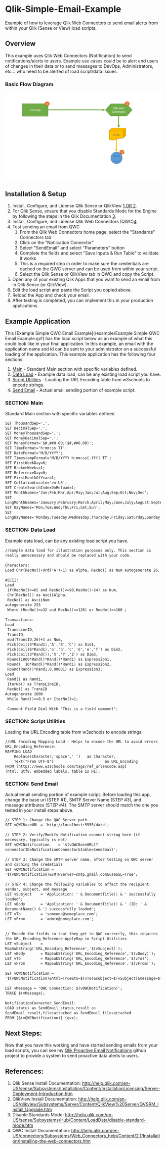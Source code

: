# Qlik-Simple-Email-Example
Example of how to leverage Qlik Web Connectors to send email alerts from within your Qlik (Sense or View) load scripts.

## Overview
This example uses Qlik Web Connectors (Notification) to send notifications/alerts to users. Example use cases could be to alert end users of changes in their data or to send messages to DevOps, Administrators, etc... who need to be alerted of load script/data issues.

### Basic Flow Diagram
![Alt](/images/SimpleEmailBasicFlow.png "Qlik Email Notification Basic Flow")


## Installation & Setup
1. Install, Configure, and License Qlik Sense or QlikView [1 OR 2](#references).
1. For Qlik Sense, ensure that you disable Standards Mode for the Engine by following the steps in the Qlik Documentation [3](#references).
1. Install, Configure, and License Qlik Web Connectors (QWC)[4](#references).
1. Test sending an email from QWC
    1. From the Qlik Web Connectors home page, select the "Standards" Connectors tab
    1. Click on the "Notiication Connector"
    1. Select "SendEmail" and select "Parameters" button
    1. Complete the fields and select "Save Inputs & Run Table" to validate it works
    1. This is a required step in order to make sure the credentials are cached on the QWC server and can be used from within your script.
    1. Select the Qlik Sense or QlikView tab in QWC and copy the Script.
1. Open any of your existing Qlik Apps that you want to send an email from in Qlik Sense (or QlikView).
1. Edit the load script and paste the Script you copied above.
1. Reload the App and check your email.
1. After testing is completed, you can implement this in your production applications.


## Example Application
This [Example Simple QWC Email Example](/example/Example Simple QWC Email Example.qvf) has the load script below as an example of what this could look like in your final application. In this example, an email with the application name and id can be sent to your administrator on a successful loading of the application. This example application has the following four sections:
1. [Main](#section-main) - Standard Main section with specific variables defined.
1. [Data Load](#section-data-load) - Example data load, can be any existing load script you have.
1. [Script Utilities](#section-script-utilities) - Loading the URL Encoding table from w3schools to encode strings.
1. [Send Email](#section-send-email) - Actual email sending portion of example script.

### SECTION: Main
Standard Main section with specific variables defined.
```
SET ThousandSep=',';
SET DecimalSep='.';
SET MoneyThousandSep=',';
SET MoneyDecimalSep='.';
SET MoneyFormat='$#,##0.00;($#,##0.00)';
SET TimeFormat='h:mm:ss TT';
SET DateFormat='M/D/YYYY';
SET TimestampFormat='M/D/YYYY h:mm:ss[.fff] TT';
SET FirstWeekDay=6;
SET BrokenWeeks=1;
SET ReferenceDay=0;
SET FirstMonthOfYear=1;
SET CollationLocale='en-US';
SET CreateSearchIndexOnReload=1;
SET MonthNames='Jan;Feb;Mar;Apr;May;Jun;Jul;Aug;Sep;Oct;Nov;Dec';
SET LongMonthNames='January;February;March;April;May;June;July;August;September;October;November;December';
SET DayNames='Mon;Tue;Wed;Thu;Fri;Sat;Sun';
SET LongDayNames='Monday;Tuesday;Wednesday;Thursday;Friday;Saturday;Sunday';
```

### SECTION: Data Load
Example data load, can be any existing load script you have.
```
//Sample data load for illustration purposes only. This section is really unnecessary and should be replaced with your code.

Characters:
Load Chr(RecNo()+Ord('A')-1) as Alpha, RecNo() as Num autogenerate 26;
 
ASCII:
Load 
 if(RecNo()>=65 and RecNo()<=90,RecNo()-64) as Num,
 Chr(RecNo()) as AsciiAlpha, 
 RecNo() as AsciiNum
autogenerate 255
 Where (RecNo()>=32 and RecNo()<=126) or RecNo()>=160 ;
 
Transactions:
Load
 TransLineID, 
 TransID,
 mod(TransID,26)+1 as Num,
 Pick(Ceil(3*Rand1),'A','B','C') as Dim1,
 Pick(Ceil(6*Rand1),'a','b','c','d','e','f') as Dim2,
 Pick(Ceil(3*Rand()),'X','Y','Z') as Dim3,
 Round(1000*Rand()*Rand()*Rand1) as Expression1,
 Round(  10*Rand()*Rand()*Rand1) as Expression2,
 Round(Rand()*Rand1,0.00001) as Expression3;
Load 
 Rand() as Rand1,
 IterNo() as TransLineID,
 RecNo() as TransID
Autogenerate 1000
 While Rand()<=0.5 or IterNo()=1;

 Comment Field Dim1 With "This is a field comment";
```

### SECTION: Script Utilities
Loading the URL Encoding table from w3schools to encode strings.
```
//URL Encoding Mapping Load - Helps to encode the URL to avoid errors
URL_Encoding_Reference:
MAPPING LOAD
    Replace(Character,'space',' ')	 as Character,
	Text("From UTF-8")				         as URL_Encoding
FROM [https://www.w3schools.com/tags/ref_urlencode.asp]
(html, utf8, embedded labels, table is @1);
```

### SECTION: Send Email
Actual email sending portion of example script. Before loading this app, change the base url (STEP #1), SMTP Server Name (STEP #3), and message attributes (STEP #4). The SMTP server should match the one you tested in your install steps above.
```
// STEP 1: Change the QWC Server path
SET vQWCBaseURL = 'http://localhost:5555/data';

// STEP 2: Verify/Modify Notification connect string here (if necessary, typically is not)
SET vQWCNotification 	= '$(vQWCBaseURL)?connectorID=NotificationConnector&table=SendEmail';

// STEP 3: Change the SMTP server name, after testing on QWC server and caching the credetials
SET vQWCNotification = '$(vQWCNotification)&SMTPServer=smtp.gmail.com&useSSL=True';

// STEP 4: Change the following variables to affect the recipient, sender, subject, and message
LET vSubject 	= 'Application: ' & DocumentTitle() & ' successfully loaded';
LET vBody		= 'Application: ' & DocumentTitle() & ' (ID: ' & DocumentName() & ') successfully loaded';
LET vTo			= 'someone@someplace.com';
LET vFrom 		= 'admin@someplace.com';


// Encode the fields so that they get to QWC correctly, this requires the URL_Encoding_Reference ApplyMap in Script Utilities
LET vSubject 	= MapSubString('URL_Encoding_Reference','$(vSubject)');
LET vBody 		= MapSubString('URL_Encoding_Reference','$(vBody)');
LET vTo 		= MapSubString('URL_Encoding_Reference','$(vTo)');
LET vFrom 		= MapSubString('URL_Encoding_Reference','$(vFrom)');

SET vQWCNotification = '$(vQWCNotification)&html=True&to=$(vTo)&subject=$(vSubject)&message=$(vBody)&from=$(vFrom)&delayInSeconds=15&appID=';

LET vMessage = 'QWC Connection: $(vQWCNotification)';
TRACE $(vMessage);

NotificationConnector_SendEmail:
LOAD status as SendEmail_status,result as SendEmail_result,filesattached as SendEmail_filesattached
FROM [$(vQWCNotification)] (qvx);

```

## Next Steps:
Now that you have this working and have started sending emails from your load scripts, you can see my [Qlik Proactive Email Notifications](https://github.com/newmans99/Qlik-Proactive-Email-Notification-Example) github project to provide a system to send proactive data alerts to users.

## References:
1. Qlik Sense Install Documentation: http://help.qlik.com/en-US/sense/Subsystems/Installation/Content/InstallationLicensing/Server-Deployment-Introduction.htm
1. QlikView Install Documentation: http://help.qlik.com/en-US/qlikview/Subsystems/Server/Content/QlikView%20Server/QVSRM_Install_Upgrade.htm
1. Disable Standards Mode: http://help.qlik.com/en-US/sense/Subsystems/Hub/Content/LoadData/disable-standard-mode.htm
1. QWC Install Documentation: http://help.qlik.com/en-US/connectors/Subsystems/Web_Connectors_help/Content/2.1/Installation/Installing-the-web-connectors.htm